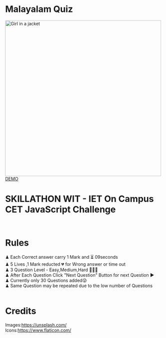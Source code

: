 # Malayalam Quiz

<img src="https://raw.githubusercontent.com/dontech09/ml-quiz/main/images/MacBook%20Pro%20-%202.jpg" alt="Girl in a jacket" width="500" ><br/>
<a href="https://dontech09.github.io/ml-quiz/">DEMO</a><br/>

# SKILLATHON WIT - IET On Campus CET JavaScript Challenge<br/><br/>

# Rules<br/>

♟ Each Correct answer carry 1 Mark and ⏳ 09seconds<br/>
♟ 5 Lives ,1 Mark reducted 💔 for Wrong answer or time out<br/>
♟ 3 Question Level - Easy,Medium,Hard 🥇🥈🥈<br/>
♟ After Each Question Click "Next Question" Button for next Question ▶<br/>
♟ Currently only 30 Questions added😜<br/>
♟ Same Question may be repeated due to the low number of Questions<br/><br/>

# Credits <br/>

Images:https://unsplash.com/<br>
Icons:https://www.flaticon.com/
